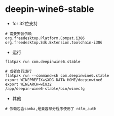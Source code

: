 # deepin-wine6-stable

- for 32位支持

```shell
# 需要安装依赖
org.freedesktop.Platform.Compat.i386
org.freedesktop.Sdk.Extension.toolchain-i386
```

- 运行

```shell
flatpak run com.deepinwine6.stable

# 或者自行运行
flatpak run --command=sh com.deepinwine6.stable
export WINEPREFIX=$XDG_DATA_HOME/deepinwine6
export WINEARCH=win32
/app/deepin-wine6-stable/bin/winecfg
```

- 其他

```shell
# 依赖包含samba,是兼容部分程序使用了 ntlm_auth
```
